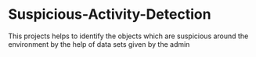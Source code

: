 # Suspicious-Activity-Detection
This projects helps to identify the objects which are suspicious around the environment by the help of data sets given by the admin
